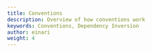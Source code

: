 ```yaml
---
title: Conventions
description: Overview of how conventions work
keywords: Conventions, Dependency Inversion
author: einari
weight: 4
---
```

